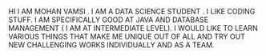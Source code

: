 HI I AM MOHAN VAMSI .
I AM A DATA SCIENCE STUDENT .
I LIKE CODING STUFF.
I AM SPECIFICALLY GOOD AT JAVA AND DATABASE MANAGEMENT ( I AM AT INTERMEDIATE LEVEL).
I WOULD LIKE TO LEARN VARIOUS THINGS THAT MAKE ME UNIQUE OUT OF ALL AND TRY OUT NEW CHALLENGING WORKS INDIVIDUALLY AND AS A TEAM.
